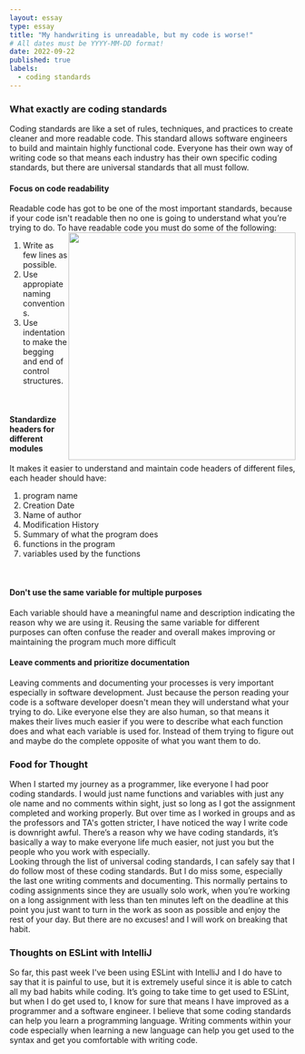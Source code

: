 ```yaml
---
layout: essay
type: essay
title: "My handwriting is unreadable, but my code is worse!"
# All dates must be YYYY-MM-DD format!
date: 2022-09-22
published: true
labels:
  - coding standards
--- 
```

<h3> What exactly are coding standards </h3>
Coding standards are like a set of rules, techniques, and practices to create cleaner and more readable code. This standard allows software engineers to build and maintain highly functional code. Everyone has their own way of writing code so that means each industry has their own specific coding standards, but there are universal standards that all must follow.

<h4> Focus on code readability </h4>
Readable code has got to be one of the most important standards, because if your code isn't readable then no one is going to understand what you’re trying to do. To have readable code you must do some of the following:
<br>
<img src= "https://i.redd.it/x8uo12u4wa351.jpg" class="img-thumbnail" width="400px" style="float:right">
<ol>
    <li> Write as few lines as possible. </li>
    <li> Use appropiate naming conventions. </li>
    <li> Use indentation to make the begging and end of control structures. </li>
</ol>

<br>
<h4> Standardize headers for different modules </h4>
It makes it easier to understand and maintain code headers of different files, each header should have:
<br>
<ol>
    <li>program name</li>
    <li>Creation Date</li>
    <li>Name of author</li>
    <li>Modification History</li>
    <li>Summary of what the program does</li>
    <li>functions in the program</li>
    <li>variables used by the functions</li>
</ol>

<br>
<h4> Don't use the same variable for multiple purposes </h4>
Each variable should have a meaningful name and description indicating the reason why we are using it. Reusing the same variable for different purposes can often confuse the reader and overall makes improving or maintaining the program much more difficult
<br>

<h4> Leave comments and prioritize documentation </h4>
Leaving comments and documenting your processes is very important especially in software development. Just because the person reading your code is a software developer doesn't mean they will understand what your trying to do. Like everyone else they are also human, so that means it makes their lives much easier if you were to describe what each function does and what each variable is used for. Instead of them trying to figure out and maybe do the complete opposite of what you want them to do.
<br>

<h3> Food for Thought </h3>
When I started my journey as a programmer, like everyone I had poor coding standards. I would just name functions and variables with just any ole name and no comments within sight, just so long as I got the assignment completed and working properly. But over time as I worked in groups and as the professors and TA's gotten stricter, I have noticed the way I write code is downright awful. There’s a reason why we have coding standards, it’s basically a way to make everyone life much easier, not just you but the people who you work with especially.

<br>
Looking through the list of universal coding standards, I can safely say that I do follow most of these coding standards. But I do miss some, especially the last one writing comments and documenting. This normally pertains to coding assignments since they are usually solo work, when you’re working on a long assignment with less than ten minutes left on the deadline at this point you just want to turn in the work as soon as possible and enjoy the rest of your day. But there are no excuses! and I will work on breaking that habit.
<br>

<h3> Thoughts on ESLint with IntelliJ </h3>
So far, this past week I've been using ESLint with IntelliJ and I do have to say that it is painful to use, but it is extremely useful since it is able to catch all my bad habits while coding. It’s going to take time to get used to ESLint, but when I do get used to, I know for sure that means I have improved as a programmer and a software engineer. I believe that some coding standards can help you learn a programming language. Writing comments within your code especially when learning a new language can help you get used to the syntax and get you comfortable with writing code.
